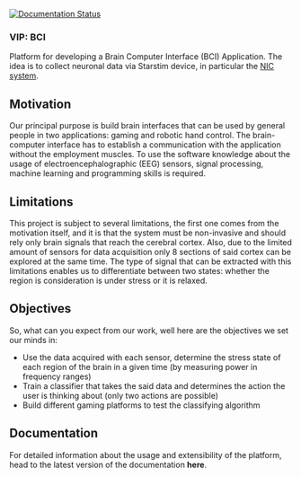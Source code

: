 [![Documentation Status](https://readthedocs.org/projects/vipproject/badge/?version=docs)](http://vipproject.readthedocs.io/en/docs/?badge=documentation)

### VIP: BCI
Platform for developing a Brain Computer Interface (BCI) Application. The idea is to collect neuronal data via Starstim device, in particular the [NIC system](http://www.neuroelectrics.com/products/software/nic/).

## Motivation
Our principal purpose is build brain interfaces that can be used by general people in two applications: gaming and robotic hand control. The brain-computer interface has to establish a communication with the application without the employment muscles. To use the software knowledge about the usage of electroencephalographic (EEG) sensors, signal processing, machine learning and programming skills is required.

## Limitations
This project is subject to several limitations, the first one comes from the motivation itself, and it is that the system must be non-invasive and should rely only brain signals that reach the cerebral cortex. Also, due to the limited amount of sensors for data acquisition only 8 sections of said cortex can be explored at the same time. The type of signal that can be extracted with this limitations enables us to differentiate between two states: whether the region is consideration is under stress or it is relaxed.

## Objectives
So, what can you expect from our work, well here are the objectives we set our minds in:

* Use the data acquired with each sensor, determine the stress state of each region of the brain in a given time (by measuring power in frequency ranges)
* Train a classifier that takes the said data and determines the action the user is thinking about (only two actions are possible)
* Build different gaming platforms to test the classifying algorithm

## Documentation
For detailed information about the usage and extensibility of the platform, head to the latest version of the documentation **here**.
